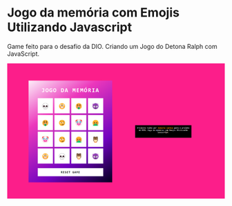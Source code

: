 # Jogo da memória com Emojis Utilizando Javascript

Game feito para o desafio da DIO. Criando um Jogo do Detona Ralph com JavaScript.

![Alt text](./src/images/Captura%20de%20tela%202023-11-12%20195525.png)